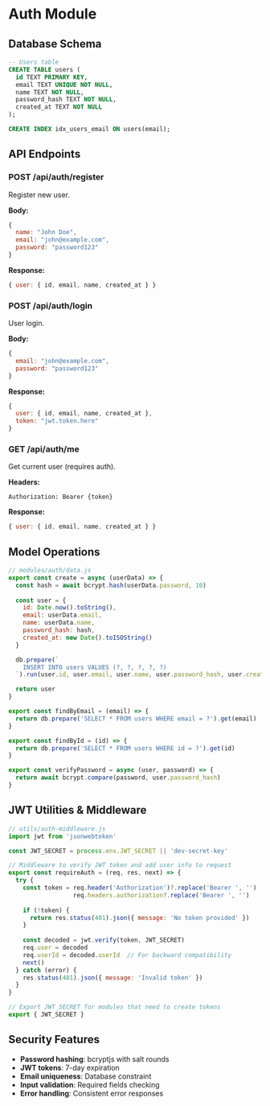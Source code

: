 # Auth Module

## Database Schema

```sql
-- Users table
CREATE TABLE users (
  id TEXT PRIMARY KEY,
  email TEXT UNIQUE NOT NULL,
  name TEXT NOT NULL,
  password_hash TEXT NOT NULL,
  created_at TEXT NOT NULL
);

CREATE INDEX idx_users_email ON users(email);
```

## API Endpoints

### POST /api/auth/register
Register new user.

**Body:**
```js
{
  name: "John Doe",
  email: "john@example.com", 
  password: "password123"
}
```

**Response:**
```js
{ user: { id, email, name, created_at } }
```

### POST /api/auth/login
User login.

**Body:**
```js
{
  email: "john@example.com",
  password: "password123"
}
```

**Response:**
```js
{
  user: { id, email, name, created_at },
  token: "jwt.token.here"
}
```

### GET /api/auth/me
Get current user (requires auth).

**Headers:**
```
Authorization: Bearer {token}
```

**Response:**
```js
{ user: { id, email, name, created_at } }
```

## Model Operations

```js
// modules/auth/data.js
export const create = async (userData) => {
  const hash = await bcrypt.hash(userData.password, 10)
  
  const user = {
    id: Date.now().toString(),
    email: userData.email,
    name: userData.name,
    password_hash: hash,
    created_at: new Date().toISOString()
  }

  db.prepare(`
    INSERT INTO users VALUES (?, ?, ?, ?, ?)
  `).run(user.id, user.email, user.name, user.password_hash, user.created_at)

  return user
}

export const findByEmail = (email) => {
  return db.prepare('SELECT * FROM users WHERE email = ?').get(email)
}

export const findById = (id) => {
  return db.prepare('SELECT * FROM users WHERE id = ?').get(id)
}

export const verifyPassword = async (user, password) => {
  return await bcrypt.compare(password, user.password_hash)
}
```

## JWT Utilities & Middleware

```js
// utils/auth-middleware.js
import jwt from 'jsonwebtoken'

const JWT_SECRET = process.env.JWT_SECRET || 'dev-secret-key'

// Middleware to verify JWT token and add user info to request
export const requireAuth = (req, res, next) => {
  try {
    const token = req.header('Authorization')?.replace('Bearer ', '') || 
                  req.headers.authorization?.replace('Bearer ', '')
    
    if (!token) {
      return res.status(401).json({ message: 'No token provided' })
    }
    
    const decoded = jwt.verify(token, JWT_SECRET)
    req.user = decoded
    req.userId = decoded.userId  // For backward compatibility
    next()
  } catch (error) {
    res.status(401).json({ message: 'Invalid token' })
  }
}

// Export JWT_SECRET for modules that need to create tokens
export { JWT_SECRET }
```

## Security Features

- **Password hashing**: bcryptjs with salt rounds
- **JWT tokens**: 7-day expiration
- **Email uniqueness**: Database constraint
- **Input validation**: Required fields checking
- **Error handling**: Consistent error responses 